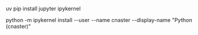 uv pip install jupyter ipykernel

python -m ipykernel install --user --name cnaster --display-name "Python (cnaster)"